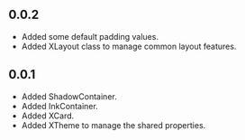 ## 0.0.2

- Added some default padding values.
- Added XLayout class to manage common layout features.

## 0.0.1

- Added ShadowContainer.
- Added InkContainer.
- Added XCard.
- Added XTheme to manage the shared properties.